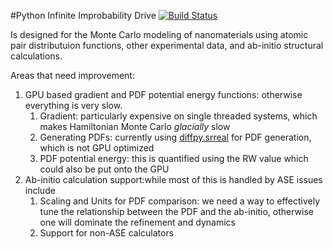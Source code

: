 #Python Infinite Improbability Drive 
[![Build Status](https://magnum.travis-ci.com/CJ-Wright/pyIID.svg?token=5KvMJdLqpf5ZXrVzPA7y&branch=tringle_kernel)](https://magnum.travis-ci.com/CJ-Wright/pyIID)

Is designed for the Monte Carlo modeling of nanomaterials using atomic pair distributuion functions, other experimental data, and ab-initio structural calculations.

Areas that need improvement:

1. GPU based gradient and PDF potential energy functions: otherwise everything is very slow.
    1. Gradient: particularly expensive on single threaded systems, which makes Hamiltonian Monte Carlo *glacially* slow
    1. Generating PDFs: currently using [diffpy.srreal](https://github.com/diffpy/diffpy.srreal) for PDF generation, which is not GPU optimized
    1. PDF potential energy: this is quantified using the RW value which could also be put onto the GPU
2. Ab-initio calculation support:while most of this is handled by ASE issues include
    1. Scaling and Units for PDF comparison: we need a way to effectively tune the relationship between the PDF and the ab-initio, otherwise one will dominate the refinement and dynamics
    1. Support for non-ASE calculators